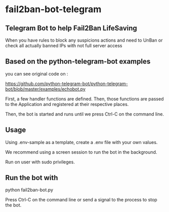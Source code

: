 # fail2ban-bot-telegram

## Telegram Bot to help Fail2Ban LifeSaving

When you have rules to block any suspicions actions and need to UnBan or check all actually banned IPs with not full server access

## Based on the python-telegram-bot examples

you can see original code on :

<https://github.com/python-telegram-bot/python-telegram-bot/blob/master/examples/echobot.py>


First, a few handler functions are defined. Then, those functions are passed to
the Application and registered at their respective places.

Then, the bot is started and runs until we press Ctrl-C on the command line.

## Usage

Using .env-sample as a template, create a .env file with your own values.

We recommend using a screen session to run the bot in the background.

Run on user with sudo privileges.

## Run the bot with

python fail2ban-bot.py

Press Ctrl-C on the command line or send a signal to the process to stop the bot.